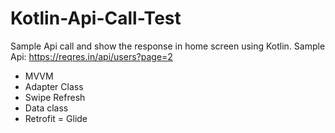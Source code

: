 # Kotlin-Api-Call-Test

Sample Api call and show the response in home screen using Kotlin. 
Sample Api: https://reqres.in/api/users?page=2

- MVVM 
- Adapter Class
- Swipe Refresh
- Data class
- Retrofit
= Glide
